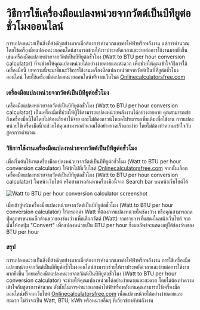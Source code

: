 วิธีการใช้เครื่องมือแปลงหน่วยจากวัตต์เป็นบีทียูต่อชั่วโมงออนไลน์
================================================================

การแปลงหน่วยเป็นสิ่งที่สำคัญอย่างมากเมื่อต้องการคำนวณเลขค่าไฟฟ้าหรือพลังงาน แต่การคำนวณโดยใช้เครื่องมือแปลงหน่วยออนไลน์สามารถช่วยให้เราประหยัดเวลาและง่ายต่อการใช้งานมากยิ่งขึ้น เช่นเครื่องมือแปลงหน่วยจากวัตต์เป็นบีทียูต่อชั่วโมง (Watt to BTU per hour conversion calculator) ที่จะช่วยให้คุณแปลงหน่วยได้อย่างง่ายดายและสะดวก เพื่อช่วยให้คุณเข้าใจวิธีการใช้เครื่องมือนี้ บทความนี้จะมาชี้แนะวิธีการใช้งานเครื่องมือแปลงหน่วยจากวัตต์เป็นบีทียูต่อชั่วโมงออนไลน์ โดยใช้เครื่องมือแปลงหน่วยออนไลน์ฟรีจากเว็บไซต์ [Onlinecalculatorsfree.com](http://Onlinecalculatorsfree.com)

### เครื่องมือแปลงหน่วยจากวัตต์เป็นบีทียูต่อชั่วโมง

เครื่องมือแปลงหน่วยจากวัตต์เป็นบีทียูต่อชั่วโมง (Watt to BTU per hour conversion calculator) เป็นเครื่องมือที่ช่วยให้ผู้ใช้สามารถแปลงหน่วยพลังงานได้อย่างง่ายดาย คุณสามารถเข้าถึงเครื่องมือนี้ได้โดยไม่ต้องเสียค่าใช้จ่าย และไม่ต้องดาวน์โหลดโปรแกรมเพิ่มเติมเพื่อใช้งาน การแปลงหน่วยใช้เครื่องมือนี้จะช่วยให้คุณสามารถคำนวณได้อย่างรวดเร็วและง่าย โดยไม่ต้องทำความเข้าใจกับสูตรการคำนวณ

### วิธีการใช้งานเครื่องมือแปลงหน่วยจากวัตต์เป็นบีทียูต่อชั่วโมง

เพื่อเริ่มต้นใช้งานเครื่องมือแปลงหน่วยจากวัตต์เป็นบีทียูต่อชั่วโมง (Watt to BTU per hour conversion calculator) ให้เข้าไปที่เว็บไซต์ [Onlinecalculatorsfree.com](http://Onlinecalculatorsfree.com) จากนั้นเลือกเครื่องมือแปลงหน่วยจากวัตต์เป็นบีทียูต่อชั่วโมง (Watt to BTU per hour conversion calculator) ในหน้าเว็บไซต์ หรือสามารถค้นหาเครื่องมือนี้จาก Search bar บนหน้าเว็บไซต์ได้

![Watt to BTU per hour conversion calculator screenshot](https://www.onlinecalculatorsfree.com/th/images/screenshots/watts-to-btu-screen.png)

เมื่อเข้าสู่หน้าเครื่องมือแปลงหน่วยจากวัตต์เป็นบีทียูต่อชั่วโมง (Watt to BTU per hour conversion calculator) ให้กรอกค่า Watt ที่ต้องการแปลงหน่วยในช่องว่าง หรือคุณสามารถกดปุ่มลูกศรขนาดเล็กด้านขวาของช่องว่างเพื่อเลือกวัตต์ (Watt) จากรายการที่แสดงในหน้าเว็บไซต์ จากนั้นให้กดปุ่ม "Convert" เพื่อแปลงหน่วยเป็น BTU per hour ซึ่งผลลัพธ์จะแสดงอยู่ใต้ช่องว่างของ BTU per hour

### สรุป

การแปลงหน่วยเป็นสิ่งที่สำคัญอย่างมากเมื่อต้องการคำนวณเลขค่าไฟฟ้าหรือพลังงาน การใช้เครื่องมือแปลงหน่วยจากวัตต์เป็นบีทียูต่อชั่วโมงออนไลน์สามารถช่วยให้เราประหยัดเวลาและง่ายต่อการใช้งานมากยิ่งขึ้น โดยเครื่องมือแปลงหน่วยจากวัตต์เป็นบีทียูต่อชั่วโมง (Watt to BTU per hour conversion calculator) จะช่วยให้คุณแปลงหน่วยได้อย่างง่ายดายและสะดวก โดยไม่ต้องทำความเข้าใจกับสูตรการคำนวณ ดังนั้นในการคำนวณเลขค่าไฟฟ้าหรือพลังงานคุณสามารถใช้เครื่องมือออนไลน์ฟรีจากเว็บไซต์ [Onlinecalculatorsfree.com](http://Onlinecalculatorsfree.com) เพื่อแปลงหน่วยได้อย่างง่ายดายและสะดวก ไม่ว่าจะเป็น Watt, BTU, kWh หรือหน่วยอื่นๆ ที่เกี่ยวข้องกับพลังงาน